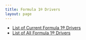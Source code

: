 ```yaml
---
title: Formula 1® Drivers
layout: page
---
```


- [List of Current Formula 1® Drivers](current)
- [List of All Formula 1® Drivers](list)
